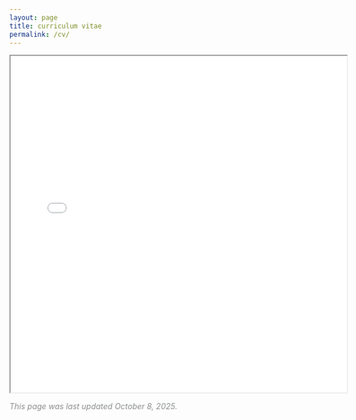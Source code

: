 ```yaml
---
layout: page
title: curriculum vitae
permalink: /cv/
---
```


<iframe src="../CV_ongoing.pdf" width="600" height="600"></iframe>

<span style="color:#8c8f8f">*This page was last updated October 8, 2025.*</span>